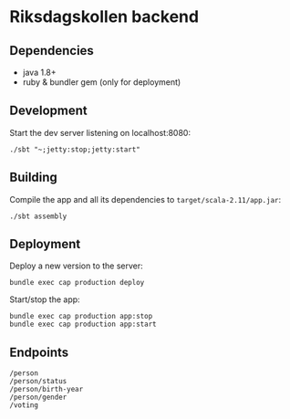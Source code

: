# Riksdagskollen backend

## Dependencies
- java 1.8+
- ruby & bundler gem (only for deployment)

## Development
Start the dev server listening on localhost:8080:
```shell
./sbt "~;jetty:stop;jetty:start"
```

## Building
Compile the app and all its dependencies to `target/scala-2.11/app.jar`:
```shell
./sbt assembly
```

## Deployment
Deploy a new version to the server:
```shell
bundle exec cap production deploy
```

Start/stop the app:
```shell
bundle exec cap production app:stop
bundle exec cap production app:start
```

## Endpoints
```
/person
/person/status
/person/birth-year
/person/gender
/voting
```
